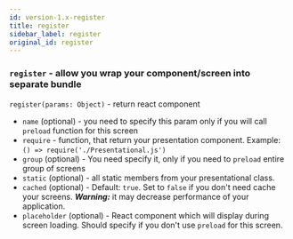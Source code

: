```yaml
---
id: version-1.x-register
title: register
sidebar_label: register
original_id: register
---
```



### `register` - allow you wrap your component/screen into separate bundle

`register(params: Object)` - return react component 

- `name` (optional) - you need to specify this param only if you will call `preload` function for this screen
- `require` - function, that return your presentation component. Example: `() => require('./Presentational.js')`
- `group` (optional) - You need specify it, only if you need to `preload` entire group of screens
- `static` (optional) - all static members from your presentational class.
- `cached` (optional) - Default: `true`. Set to `false` if you don't need cache your screens. _**Warning:**_ it may decrease performance of your application.
- `placeholder` (optional) - React component which will display during screen loading. Should specify if you don't use `preload` for this screen.